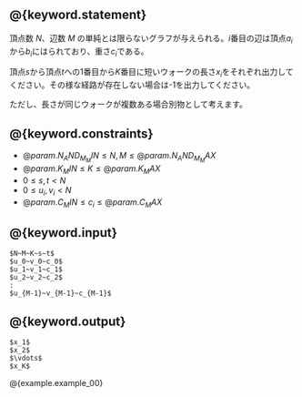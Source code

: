 ## @{keyword.statement}

頂点数 $N$、辺数 $M$ の単純とは限らないグラフが与えられる。$i$番目の辺は頂点$a_i$から$b_i$にはられており、重さ$c_i$である。

頂点$s$から頂点$t$への$1$番目から$K$番目に短いウォークの長さ$x_i$をそれぞれ出力してください。その様な経路が存在しない場合は-1を出力してください。

ただし、長さが同じウォークが複数ある場合別物として考えます。

## @{keyword.constraints}

- $@{param.N_AND_M_MIN} \leq N, M \leq @{param.N_AND_M_MAX}$
- $@{param.K_MIN} \leq K \leq @{param.K_MAX}$
- $0 \leq s, t < N$
- $0 \leq u_i, v_i < N$
- $@{param.C_MIN} \leq c_i \leq @{param.C_MAX}$

## @{keyword.input}

~~~
$N~M~K~s~t$
$u_0~v_0~c_0$
$u_1~v_1~c_1$
$u_2~v_2~c_2$
:
$u_{M-1}~v_{M-1}~c_{M-1}$
~~~

## @{keyword.output}

~~~
$x_1$
$x_2$
$\vdots$
$x_K$
~~~

@{example.example_00}
